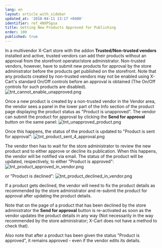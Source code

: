 ```yaml
---
lang: en
layout: article_with_sidebar
updated_at: '2018-04-11 13:17 +0400'
identifier: ref_4NXPSgua
title: Getting New Products Approved for Publishing
order: 100
published: true
---
```

In a multivendor X-Cart store with the addon **Trusted/Non-trusted vendors** installed and active, trusted vendors can add their products without an approval from the storefront operator/store administrator. Non-trusted vendors, however, have to submit new products for approval by the store administrator before the products get published on the storefront. Note that any products created by non-trusted vendors may not be enabled using X-Cart's standard On/Off controls before an approval is obtained (The On/Off controls for such products are disabled).
![tnt_cannot_enable_unapproved.png]({{site.baseurl}}/attachments/ref_4NXPSgua/tnt_cannot_enable_unapproved.png)

Once a new product is created by a non-trusted vendor in the Vendor area, the vendor sees a panel in the lower part of the Info section of the product page displaying the product status as "Product is unapproved". The vendor can submit the product for approval by clicking the **Send for approval** button on the same panel:
![tnt_unapproved_product.png]({{site.baseurl}}/attachments/ref_4NXPSgua/tnt_unapproved_product.png)

Once this happens, the status of the product is updated to "Product is sent for approval":
![tnt_product_sent_4_approval.png]({{site.baseurl}}/attachments/ref_4NXPSgua/tnt_product_sent_4_approval.png)

The vendor then has to wait for the store administrator to review the new product and to either approve or decline its publication. When this happens, the vendor will be notified via email. The status of the product will be updated, respectively, to either "Product is approved":
![tnt_product_approved_in_vendor.png]({{site.baseurl}}/attachments/ref_4NXPSgua/tnt_product_approved_in_vendor.png)

or "Product is declined":
![tnt_product_declined_in_vendor.png]({{site.baseurl}}/attachments/ref_4NXPSgua/tnt_product_declined_in_vendor.png)

If a product gets declined, the vendor will need to fix the product details as recommended by the store administrator and re-submit the product for approval after updating the product details. 

Note that on the page of a product that has been declined by the store administrator the **Send for approval** button is re-activated as soon as the vendor updates the product details in any way (Not necessarily in the way recommended by the store administrator; X-Cart does not have a method to check that).

Also note that after a product has been given the status "Product is approved", it remains approved - even if the vendor edits its details.
